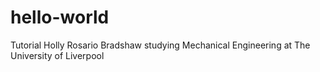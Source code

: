 # hello-world
Tutorial
Holly Rosario Bradshaw studying Mechanical Engineering at The University of Liverpool
